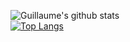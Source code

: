 ![Guillaume's github stats](https://github-readme-stats.vercel.app/api?username=guillaumerx&show_icons=true&theme=dracula)
</br>
[![Top Langs](https://github-readme-stats.vercel.app/api/top-langs/?username=guillaumerx)](https://github.com/guillaumerx/)
